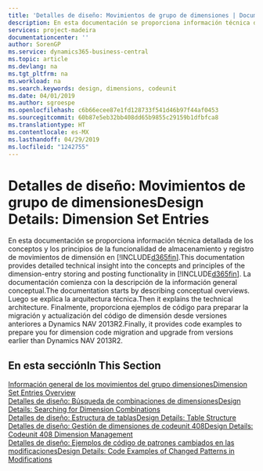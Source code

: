 ```yaml
---
title: 'Detalles de diseño: Movimientos de grupo de dimensiones | Documentos de Microsoft'
description: En esta documentación se proporciona información técnica detallada de los conceptos y los principios que se usan para rediseñar la característica de almacenamiento y registro de movimientos de dimensión.
services: project-madeira
documentationcenter: ''
author: SorenGP
ms.service: dynamics365-business-central
ms.topic: article
ms.devlang: na
ms.tgt_pltfrm: na
ms.workload: na
ms.search.keywords: design, dimensions, codeunit
ms.date: 04/01/2019
ms.author: sgroespe
ms.openlocfilehash: c6b66ecee87e1fd128733f541d46b97f44af0453
ms.sourcegitcommit: 60b87e5eb32bb408dd65b9855c29159b1dfbfca8
ms.translationtype: HT
ms.contentlocale: es-MX
ms.lasthandoff: 04/29/2019
ms.locfileid: "1242755"
---
```

# <a name="design-details-dimension-set-entries"></a><span data-ttu-id="2dae4-103">Detalles de diseño: Movimientos de grupo de dimensiones</span><span class="sxs-lookup"><span data-stu-id="2dae4-103">Design Details: Dimension Set Entries</span></span>
<span data-ttu-id="2dae4-104">En esta documentación se proporciona información técnica detallada de los conceptos y los principios de la funcionalidad de almacenamiento y registro de movimientos de dimensión en [!INCLUDE[d365fin](includes/d365fin_md.md)].</span><span class="sxs-lookup"><span data-stu-id="2dae4-104">This documentation provides detailed technical insight into the concepts and principles of the dimension-entry storing and posting functionality in [!INCLUDE[d365fin](includes/d365fin_md.md)].</span></span> <span data-ttu-id="2dae4-105">La documentación comienza con la descripción de la información general conceptual.</span><span class="sxs-lookup"><span data-stu-id="2dae4-105">The documentation starts by describing conceptual overviews.</span></span> <span data-ttu-id="2dae4-106">Luego se explica la arquitectura técnica.</span><span class="sxs-lookup"><span data-stu-id="2dae4-106">Then it explains the technical architecture.</span></span> <span data-ttu-id="2dae4-107">Finalmente, proporciona ejemplos de código para preparar la migración y actualización del código de dimensión desde versiones anteriores a Dynamics NAV 2013R2.</span><span class="sxs-lookup"><span data-stu-id="2dae4-107">Finally, it provides code examples to prepare you for dimension code migration and upgrade from versions earlier than Dynamics NAV 2013R2.</span></span>  

## <a name="in-this-section"></a><span data-ttu-id="2dae4-108">En esta sección</span><span class="sxs-lookup"><span data-stu-id="2dae4-108">In This Section</span></span>  
[<span data-ttu-id="2dae4-109">Información general de los movimientos del grupo dimensiones</span><span class="sxs-lookup"><span data-stu-id="2dae4-109">Dimension Set Entries Overview</span></span>](design-details-dimension-set-entries-overview.md)  
[<span data-ttu-id="2dae4-110">Detalles de diseño: Búsqueda de combinaciones de dimensiones</span><span class="sxs-lookup"><span data-stu-id="2dae4-110">Design Details: Searching for Dimension Combinations</span></span>](design-details-searching-for-dimension-combinations.md)  
[<span data-ttu-id="2dae4-111">Detalles de diseño: Estructura de tablas</span><span class="sxs-lookup"><span data-stu-id="2dae4-111">Design Details: Table Structure</span></span>](design-details-table-structure.md)  
[<span data-ttu-id="2dae4-112">Detalles de diseño: Gestión de dimensiones de codeunit 408</span><span class="sxs-lookup"><span data-stu-id="2dae4-112">Design Details: Codeunit 408 Dimension Management</span></span>](design-details-codeunit-408-dimension-management.md)  
[<span data-ttu-id="2dae4-113">Detalles de diseño: Ejemplos de código de patrones cambiados en las modificaciones</span><span class="sxs-lookup"><span data-stu-id="2dae4-113">Design Details: Code Examples of Changed Patterns in Modifications</span></span>](design-details-code-examples-of-changed-patterns-in-modifications.md)

